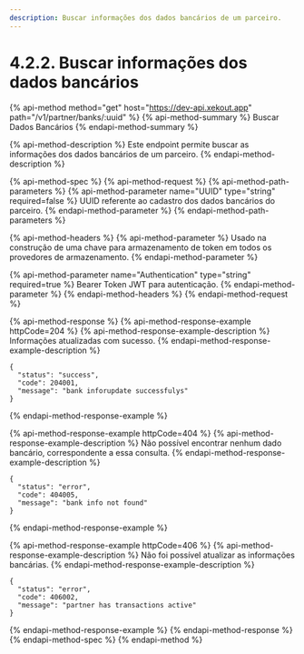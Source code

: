 ```yaml
---
description: Buscar informações dos dados bancários de um parceiro.
---
```


# 4.2.2. Buscar informações dos dados bancários

{% api-method method="get" host="https://dev-api.xekout.app" path="/v1/partner/banks/:uuid" %}
{% api-method-summary %}
Buscar Dados Bancários
{% endapi-method-summary %}

{% api-method-description %}
Este endpoint permite buscar as informações dos dados bancários de um parceiro.
{% endapi-method-description %}

{% api-method-spec %}
{% api-method-request %}
{% api-method-path-parameters %}
{% api-method-parameter name="UUID" type="string" required=false %}
UUID referente ao cadastro dos dados bancários do parceiro.
{% endapi-method-parameter %}
{% endapi-method-path-parameters %}

{% api-method-headers %}
{% api-method-parameter %}
Usado na construção de uma chave para armazenamento de token em todos os provedores de armazenamento.
{% endapi-method-parameter %}

{% api-method-parameter name="Authentication" type="string" required=true %}
Bearer Token JWT para autenticação.
{% endapi-method-parameter %}
{% endapi-method-headers %}
{% endapi-method-request %}

{% api-method-response %}
{% api-method-response-example httpCode=204 %}
{% api-method-response-example-description %}
Informações atualizadas com sucesso.
{% endapi-method-response-example-description %}

```
{
  "status": "success",
  "code": 204001,
  "message": "bank inforupdate successfulys"
}
```
{% endapi-method-response-example %}

{% api-method-response-example httpCode=404 %}
{% api-method-response-example-description %}
Não possível encontrar nenhum dado bancário, correspondente a essa consulta.
{% endapi-method-response-example-description %}

```
{
  "status": "error",
  "code": 404005,
  "message": "bank info not found"
} 
```
{% endapi-method-response-example %}

{% api-method-response-example httpCode=406 %}
{% api-method-response-example-description %}
Não foi possível atualizar as informações bancárias.
{% endapi-method-response-example-description %}

```
{
  "status": "error",
  "code": 406002,
  "message": "partner has transactions active"
} 
```
{% endapi-method-response-example %}
{% endapi-method-response %}
{% endapi-method-spec %}
{% endapi-method %}



